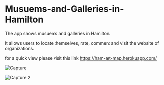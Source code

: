# Musuems-and-Galleries-in-Hamilton

The app shows musuems and galleries in Hamilton.

It allows users to locate themselves, rate, comment and visit the website of organizations.

for a quick view please visit this link https://ham-art-map.herokuapp.com/

![Capture](https://user-images.githubusercontent.com/62397382/116121310-7bf2ab00-a68e-11eb-9aa0-bd3de3cfe5ee.PNG)


![Capture 2](https://user-images.githubusercontent.com/62397382/116120940-17cfe700-a68e-11eb-9802-323df339100c.PNG)


